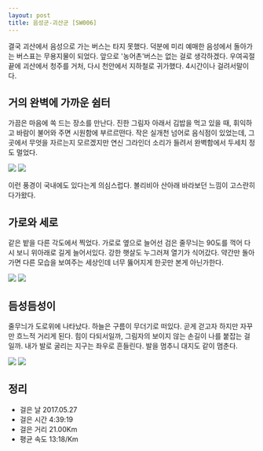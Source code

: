 ```yaml
---
layout: post
title: 음성군-괴산군 [SW006]
---
```


결국 괴산에서 음성으로 가는 버스는 타지 못했다. 덕분에 미리 예매한 음성에서 돌아가는 버스표는 무용지물이 되었다. 앞으로 '농어촌'버스는 없는 걸로 생각하겠다. 우여곡절 끝에 괴산에서 청주를 거처, 다시 천안에서 지하철로 귀가했다. 4시간이나 걸려서말이다. 

## 거의 완벽에 가까운 쉼터 <i class="fa fa-tree" aria-hidden="true"></i>

가끔은 마음에 쏙 드는 장소를 만난다. 진한 그림자 아래서 김밥을 먹고 있을 때, 휘익하고 바람이 불어와 주면 시원함에 부르르떤다. 작은 실개천 넘어로 음식점이 있었는데, 그곳에서 무엇을 자르는지 모르겠지만 연신 그라인더 소리가 들려서 완벽함에서 두세치 정도 멀었다.

<div class="images">
	<img src="{{ site.baseurl }}/images/sw005/SW005_2.JPG">
	<img src="{{ site.baseurl }}/images/sw005/SW005_1.JPG">
</div>

이런 풍경이 국내에도 있다는게 의심스럽다. 볼리비아 산아래 바라보던 느낌이 고스란히 다가왔다. 

## 가로와 세로 <i class="fa fa-bars" aria-hidden="true"></i>

같은 밭을 다른 각도에서 찍었다. 가로로 옆으로 늘어선 검은 줄무늬는 90도를 꺽어 다시 보니 위아래로 길게 늘어서있다. 강한 햇살도 누그러져 열기가 식어갔다. 약간만 돌아가면 다른 모습을 보여주는 세상인데 너무 뚫어지게 한곳만 본게 아닌가한다.

<div class="images">
	<img src="{{ site.baseurl }}/images/sw006/SW006_3.JPG">
	<img src="{{ site.baseurl }}/images/sw006/SW006_4.JPG">
</div>

## 듬성듬성이 <i class="fa fa-anchor" aria-hidden="true"></i>

줄무늬가 도로위에 나타났다. 하늘은 구름이 무더기로 떠있다. 곧게 걷고자 하지만 자꾸만 흐느적 거리게 된다. 힘이 다되서일까, 그림자의 보이지 않는 손길이 나를 붙잡는 걸일까. 내가 발로 굴리는 지구는 좌우로 흔들린다. 발을 멈추니 대지도 같이 멈춘다.

<div class="images">
	<img src="{{ site.baseurl }}/images/sw006/SW006_5.JPG">
	<img src="{{ site.baseurl }}/images/sw006/SW006_6.JPG">
</div>

## 정리 <i class="fa fa-bar-chart" aria-hidden="true"></i>

+ 걸은 날 2017.05.27
+ 걸은 시간 4:39:19
+ 걸은 거리 21.00Km
+ 평균 속도 13:18/Km
